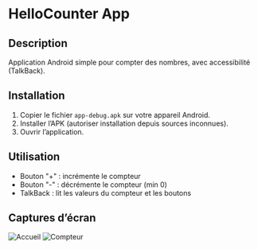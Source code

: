 # HelloCounter App

## Description
Application Android simple pour compter des nombres, avec accessibilité (TalkBack).

## Installation
1. Copier le fichier `app-debug.apk` sur votre appareil Android.
2. Installer l’APK (autoriser installation depuis sources inconnues).
3. Ouvrir l’application.

## Utilisation
- Bouton "+" : incrémente le compteur
- Bouton "-" : décrémente le compteur (min 0)
- TalkBack : lit les valeurs du compteur et les boutons

## Captures d’écran
![Accueil](captures/accueil.png)
![Compteur](captures/compteur.png)
